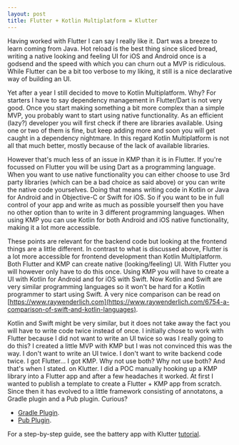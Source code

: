 ```yaml
---  
layout: post  
title: Flutter + Kotlin Multiplatform = Klutter
---  
```


Having worked with Flutter I can say I really like it. Dart was a breeze to learn coming from Java.
Hot reload is the best thing since sliced bread, writing a native looking and feeling UI for iOS and
Android once is a godsend and the speed with which you can churn out a MVP is ridiculous. While
Flutter can be a bit too verbose to my liking, it still is a nice declarative way of building an UI.

Yet after a year I still decided to move to Kotlin Multiplatform. Why? For starters I have to say
dependency management in Flutter/Dart is not very good. Once you start making something a bit more complex
than a simple MVP, you probably want to start using native functionality. As an efficient
(lazy?) developer you will first check if there are libraries available. Using one or two of them is fine,
but keep adding more and soon you will get caught in a dependency nightmare. In this regard
Kotlin Multiplatform is not all that much better, mostly because of the lack of available
libraries.

However that's much less of an issue in KMP than it is in Flutter. If you're focussed on
Flutter you will be using Dart as a programming language. When you want to use native functionality you
can either choose to use 3rd party libraries (which can be a bad choice as said above) or you can write
the native code yourselves. Doing that means writing code in Kotlin or Java for Android and in Objective-C
or Swift for iOS. So if you want to be in full control of your app and write as much as possible yourself
then you have no other option than to write in 3 different programming languages. When using KMP you can
use Kotlin for both Android and iOS native functionality, making it a lot more accessible.

These points are relevant for the backend code but looking at the frontend things are a little different.
In contrast to what is discussed above, Flutter is a lot more accessible for frontend development than
Kotlin Multiplatform. Both Flutter and KMP can create native (looking/feeling) UI. With Flutter
you will however only have to do this once. Using KMP you will have to create a UI with Kotlin for Android
and for iOS with Swift. Now Kotlin and Swift are very similar programming languages so it won't be hard
for a Kotlin programmer to start using Swift. A very nice comparison can be read on
[https://www.raywenderlich.com](https://www.raywenderlich.com/6754-a-comparison-of-swift-and-kotlin-languages).

Kotlin and Swift might be very similar, but it does not take away the fact you will have to write code
twice instead of once. I initially chose to work with Flutter because I did not want to write an UI twice
so was I really going to do this? I created a little MVP with KMP but I was not convinced this was the way.
I don't want to write an UI twice. I don't want to write backend code twice. I got Flutter... I got KMP. Why
not use both? Why not use both? And that's when I stated. on Klutter. I did a POC manually hooking up a KMP library into a
Flutter app and after a few headaches it worked. At first I wanted to publish a template to create
a Flutter + KMP app from scratch. Since then it has evolved to a little framework consisting of annotatons, 
a Gradle plugin and a Pub plugin. Curious? 
- [Gradle Plugin](https://github.com/buijs-dev/klutter).
- [Pub Plugin](https://github.com/buijs-dev/klutter).

For a step-by-step guide, see the battery app with Klutter [tutorial](https://buijs.dev/klutter-2/).